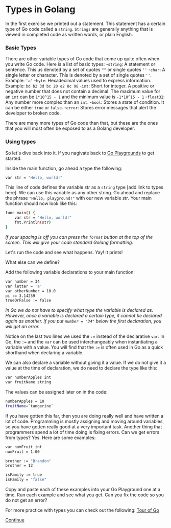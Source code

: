 # Types in Golang
In the first exercise we printed out a statement. This statement has a certain type of Go code called a `string`. `Strings` are generally anything that is viewed in completed code as written words, or plain English. 

### Basic Types

There are other variable types of Go code that come up quite often when you write Go code. Here is a list of basic types: 
-`string`: A statement or sentence. This us denoted by a set of quotes `""` or single quotes `''`
-`char`: A single letter or character. This is denoted by a set of single quotes `''`. Example: `'a'`
-`byte`: Hexadecimal values used to express information. Example: `bd b2 3d bc 20 e2 8c 98`
-`int`: Short for integer. A positive or negative number that does not contain a decimal. The maximum value for an `int` can be `1*10^15 - 1` and the minimum value is `-1*10^15 - 1`
-`float32`: Any number more complex than an `int`.
-`bool`: Stores a state of condition. It can be either `true` or `false`.
-`error`: Stores error messages that alert the developer to broken code. 

There are many more types of Go code than that, but these are the ones that you will most often be exposed to as a Golang developer. 

### Using types

So let's dive back into it. If you nagivate back to [Go Playgrounds](https://play.golang.org/) to get started. 

Inside the main function, go ahead a type the following:

```bash 
var str = "Hello, world!"
```
This line of code defines the variable _str_ as a `string` type [add link to types here]. We can use this variable as any other string. Go ahead and replace the phrase `"Hello, playground!"` with our new variable _str_. Your main function should now look like this:

```bash
func main() {
	var str = "Hello, world!"
	fmt.Println(str)
}
```
_If your spacing is off you can press the `format` button at the top of the screen. This will give your code standard Golang formatting._

Let's run the code and see what happens. Yay! It prints! 

What else can we define?

Add the following variable declarations to your main function:

```bash
var number = 34
var letter = 'a'
var otherNumber = 10.0 
pi := 3.14259
trueOrFalse := false
```
_In Go we do not have to specify what type the variable is declared as. However, once a variable is declared a certain type, it cannot be declared again as another. If you put `number = "34"` below  the first declaration, you will get an error._

Notice on the last two lines we used the `:=` instead of the declarative `var`. In Go, the `:=` and the `var` can be used interchangeably when instantiating a variable with a value. You will find that the `:=` is often used in Go as a quick shorthand when declaring a variable.  

We can also declare a variable without giving it a value. If we do not give it a value at the time of declaration, we do need to declare the type like this:  

```bash
var numberApples int
var fruitName string
```
The values can be assigned later on in the code:

```bash
numberApples = 10
fruitName=`tangerine`
```

If you have gotten this far, then you are doing really well and have written a lot of code. Programming is mostly assigning and moving around variables, so you have gotten really good at a very important task. Another thing that programmers spend a lot of time doing is fixing errors. Can we get errors from types? Yes. Here are some examples: 

```bash 
var numFruit int
numFruit = 1.00
```

```bash 
brother := "Brandon"
brother = 12
```

```bash 
isFamily := true
isFamily = "false"
```

Copy and paste each of these examples into your Go Playground one at a time. Run each example and see what you get. Can you fix the code so you do not get an error? 

For more practice with types you can check out the following:
[Tour of Go](https://tour.golang.org/basics/8)


[Continue](/part_1/1.2_functions.md)
